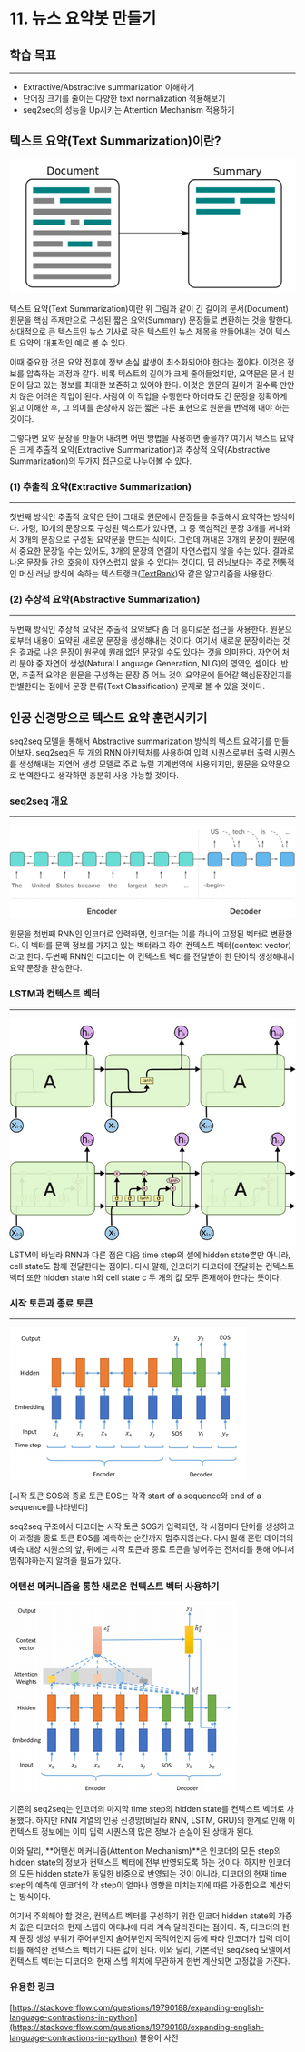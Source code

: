 # 11. 뉴스 요약봇 만들기

## 학습 목표

---

- Extractive/Abstractive summarization 이해하기
- 단어장 크기를 줄이는 다양한 text normalization 적용해보기
- seq2seq의 성능을 Up시키는 Attention Mechanism 적용하기

## 텍스트 요약(Text Summarization)이란?

![images00](./images/images00.png)

텍스트 요약(Text Summarization)이란 위 그림과 같이 긴 길이의 문서(Document) 원문을 핵심 주제만으로 구성된 짧은 요약(Summary) 문장들로 변환하는 것을 말한다. 상대적으로 큰 텍스트인 뉴스 기사로 작은 텍스트인 뉴스 제목을 만들어내는 것이 텍스트 요약의 대표적인 예로 볼 수 있다.

이때 중요한 것은 요약 전후에 정보 손실 발생이 최소화되어야 한다는 점이다. 이것은 정보를 압축하는 과정과 같다. 비록 텍스트의 길이가 크게 줄어들었지만, 요약문은 문서 원문이 담고 있는 정보를 최대한 보존하고 있어야 한다. 이것은 원문의 길이가 길수록 만만치 않은 어려운 작업이 된다. 사람이 이 작업을 수행한다 하더라도 긴 문장을 정확하게 읽고 이해한 후, 그 의미를 손상하지 않는 짧은 다른 표현으로 원문을 번역해 내야 하는 것이다.

그렇다면 요약 문장을 만들어 내려면 어떤 방법을 사용하면 좋을까? 여기서 텍스트 요약은 크게 추출적 요약(Extractive Summarization)과 추상적 요약(Abstractive Summarization)의 두가지 접근으로 나누어볼 수 있다.

### (1) 추출적 요약(Extractive Summarization)

---

첫번째 방식인 추출적 요약은 단어 그대로 원문에서 문장들을 추출해서 요약하는 방식이다. 가령, 10개의 문장으로 구성된 텍스트가 있다면, 그 중 핵심적인 문장 3개를 꺼내와서 3개의 문장으로 구성된 요약문을 만드는 식이다. 그런데 꺼내온 3개의 문장이 원문에서 중요한 문장일 수는 있어도, 3개의 문장의 연결이 자연스럽지 않을 수는 있다. 결과로 나온 문장들 간의 호응이 자연스럽지 않을 수 있다는 것이다. 딥 러닝보다는 주로 전통적인 머신 러닝 방식에 속하는 텍스트랭크([TextRank](https://www.aclweb.org/anthology/W04-3252.pdf))와 같은 알고리즘을 사용한다.

### (2) 추상적 요약(Abstractive Summarization)

---

두번째 방식인 추상적 요약은 추출적 요약보다 좀 더 흥미로운 접근을 사용한다. 원문으로부터 내용이 요약된 새로운 문장을 생성해내는 것이다. 여기서 새로운 문장이라는 것은 결과로 나온 문장이 원문에 원래 없던 문장일 수도 있다는 것을 의미한다. 자연어 처리 분야 중 자연어 생성(Natural Language Generation, NLG)의 영역인 셈이다. 반면, 추출적 요약은 원문을 구성하는 문장 중 어느 것이 요약문에 들어갈 핵심문장인지를 판별한다는 점에서 문장 분류(Text Classification) 문제로 볼 수 있을 것이다.

## 인공 신경망으로 텍스트 요약 훈련시키기

seq2seq 모델을 통해서 Abstractive summarization 방식의 텍스트 요약기를 만들어보자. seq2seq은 두 개의 RNN 아키텍처를 사용하여 입력 시퀀스로부터 출력 시퀀스를 생성해내는 자연어 생성 모델로 주로 뉴럴 기계번역에 사용되지만, 원문을 요약문으로 번역한다고 생각하면 충분히 사용 가능할 것이다.

### seq2seq 개요

---

![images01](./images/images01.png)

원문을 첫번째 RNN인 인코더로 입력하면, 인코더는 이를 하나의 고정된 벡터로 변환한다. 이 벡터를 문맥 정보를 가지고 있는 벡터라고 하여 컨텍스트 벡터(context vector)라고 한다. 두번째 RNN인 디코더는 이 컨텍스트 벡터를 전달받아 한 단어씩 생성해내서 요약 문장을 완성한다.

### LSTM과 컨텍스트 벡터

---

![images02](./images/images02.png)
LSTM이 바닐라 RNN과 다른 점은 다음 time step의 셀에 hidden state뿐만 아니라, cell state도 함께 전달한다는 점이다. 다시 말해, 인코더가 디코더에 전달하는 컨텍스트 벡터 또한 hidden state h와 cell state c 두 개의 값 모두 존재해야 한다는 뜻이다.

### 시작 토큰과 종료 토큰

---

![images03](./images/images03.png)

[시작 토큰 SOS와 종료 토큰 EOS는 각각 start of a sequence와 end of a sequence를 나타낸다]

seq2seq 구조에서 디코더는 시작 토큰 SOS가 입력되면, 각 시점마다 단어를 생성하고 이 과정을 종료 토큰 EOS를 예측하는 순간까지 멈추지않는다. 다시 말해 훈련 데이터의 예측 대상 시퀀스의 앞, 뒤에는 시작 토큰과 종료 토큰을 넣어주는 전처리를 통해 어디서 멈춰야하는지 알려줄 필요가 있다.

### 어텐션 메커니즘을 통한 새로운 컨텍스트 벡터 사용하기

![images04](./images/images04.png)

기존의 seq2seq는 인코더의 마지막 time step의 hidden state를 컨텍스트 벡터로 사용했다. 하지만 RNN 계열의 인공 신경망(바닐라 RNN, LSTM, GRU)의 한계로 인해 이 컨텍스트 정보에는 이미 입력 시퀀스의 많은 정보가 손실이 된 상태가 된다.

이와 달리, **어텐션 메커니즘(Attention Mechanism)**은 인코더의 모든 step의 hidden state의 정보가 컨텍스트 벡터에 전부 반영되도록 하는 것이다. 하지만 인코더의 모든 hidden state가 동일한 비중으로 반영되는 것이 아니라, 디코더의 현재 time step의 예측에 인코더의 각 step이 얼마나 영향을 미치는지에 따른 가중합으로 계산되는 방식이다.

여기서 주의해야 할 것은, 컨텍스트 벡터를 구성하기 위한 인코더 hidden state의 가중치 값은 디코더의 현재 스텝이 어디냐에 따라 계속 달라진다는 점이다. 즉, 디코더의 현재 문장 생성 부위가 주어부인지 술어부인지 목적어인지 등에 따라 인코더가 입력 데이터를 해석한 컨텍스트 벡터가 다른 값이 된다. 이와 달리, 기본적인 seq2seq 모델에서 컨텍스트 벡터는 디코더의 현재 스텝 위치에 무관하게 한번 계산되면 고정값을 가진다.

### 유용한 링크

[https://stackoverflow.com/questions/19790188/expanding-english-language-contractions-in-python](https://stackoverflow.com/questions/19790188/expanding-english-language-contractions-in-python) 불용어 사전
